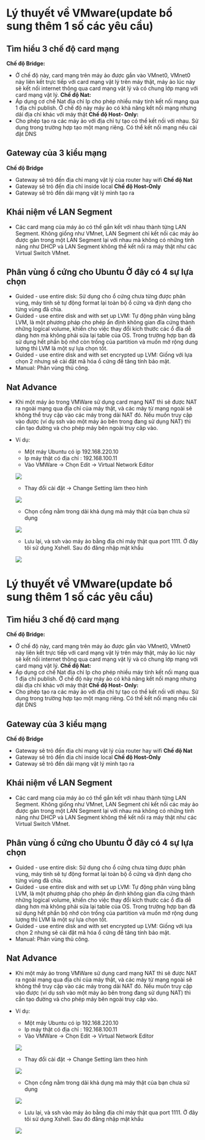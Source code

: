 # Lý thuyết về VMware(update bổ sung thêm 1 số các yêu cầu)
## Tìm hiểu 3 chế độ card mạng 
**Chế độ Bridge:**
- Ở chế độ này, card mạng trên máy ảo được gắn vào VMnet0, VMnet0 này liên kết trực tiếp với card mạng vật lý trên máy thật, máy ảo lúc này sẽ kết nối internet thông qua  card mạng vật lý và có chung lớp mạng với card mạng vật lý.
**Chế độ Nat:**
- Áp dụng cơ chế Nat địa chỉ Ip cho phép nhiều máy tính kết nối mạng qua 1 địa chỉ publish. Ở chế độ này máy ảo có khả năng kết nối mạng nhưng dải địa chỉ khác với máy thật
**Chế độ Host- Only:**
- Cho phép tạo ra các máy ảo với địa chỉ tự tạo có thể kết nối với nhau. Sử dụng trong trường hợp tạo một mạng riêng. Có thể kết nối mạng nếu cài đặt DNS

## Gateway của 3 kiểu mạng
**Chế độ Bridge**
- Gateway sẽ trỏ đến địa chỉ mạng vật lý của router hay wifi
**Chế độ Nat** 
- Gateway sẽ trỏ đến địa chỉ inside local
**Chế độ Host-Only**
- Gateway sẽ trỏ đến dải mạng vật lý mình tạo ra

## Khái niệm về LAN Segment 
- Các card mạng của máy ảo có thể gắn kết với nhau thành từng LAN Segment. Không giống như VMnet, LAN Segment chỉ kết nối các máy ảo được gán trong một LAN Segment lại với nhau mà không có những tính năng như DHCP và LAN Segment không thể kết nối ra máy thật như các Virtual Switch VMnet. 

## Phân vùng ổ cứng cho Ubuntu Ở đây có 4 sự lựa chọn
- Guided - use entire disk: Sử dụng cho ổ cứng chưa từng được phân vùng, máy tính sẽ tự động format lại toàn bộ ổ cứng và định dạng cho từng vùng đã chia.
- Guided - use entire disk and with set up LVM: Tự động phân vùng bằng LVM, là một phương pháp cho phép ấn định không gian đĩa cứng thành những logical volume, khiến cho việc thay đổi kích thước các ổ đĩa dễ dàng hơn mà không phải sửa lại table của OS. Trong trường hợp bạn đã sử dụng hết phần bộ nhớ còn trống của partition và muốn mở rộng dung lượng thì LVM là một sự lựa chọn tốt.
- Guided - use entire disk and with set encrypted up LVM: Giống với lựa chọn 2 nhưng sẽ cài đặt mã hóa ổ cứng để tăng tính bảo mật.
- Manual: Phân vùng thủ công.
## Nat Advance 
- Khi một máy ảo trong VMWare sử dụng card mạng NAT thì sẽ được NAT ra ngoài mạng qua địa chỉ của máy thật, và các máy từ mạng ngoài sẽ không thể truy cập vào các máy trong dải NAT đó. Nếu muốn truy cập vào được (ví dụ ssh vào một máy ảo bên trong đang sử dụng NAT) thì cần tạo đường và cho phép máy bên ngoài truy câp vào.
- Ví dụ:
  - Một máy Ubuntu có ip 192.168.220.10
  - Ip máy thật có địa chỉ : 192.168.100.11
  - Vào VMWare -> Chọn Edit -> Virtual Network Editor

  [![](https://github.com/iamjohnny95/repolis_internship/raw/master/img/VM/1.png)](https://github.com/iamjohnny95/repolis_internship/blob/master/img/VM/1.png)

  - Thay đổi cài đặt -> Change Setting làm theo hình

  [![](https://github.com/iamjohnny95/repolis_internship/raw/master/img/VM/2.png)](https://github.com/iamjohnny95/repolis_internship/blob/master/img/VM/2.png)

  - Chọn cổng nằm trong dải khả dụng mà máy thật của bạn chưa sử dụng

  [![](https://github.com/iamjohnny95/repolis_internship/raw/master/img/VM/3.png)](https://github.com/iamjohnny95/repolis_internship/blob/master/img/VM/3.png)

  - Lưu lại, và ssh vào máy ảo bằng địa chỉ máy thật qua port 1111. Ở đây tôi sử dụng Xshell. Sau đó đăng nhập mật khẩu

  [![](https://github.com/iamjohnny95/repolis_internship/raw/master/img/VM/5.png)](https://github.com/iamjohnny95/repolis_internship/blob/master/img/VM/5.png)


# Lý thuyết về VMware(update bổ sung thêm 1 số các yêu cầu)
## Tìm hiểu 3 chế độ card mạng 
**Chế độ Bridge:**
- Ở chế độ này, card mạng trên máy ảo được gắn vào VMnet0, VMnet0 này liên kết trực tiếp với card mạng vật lý trên máy thật, máy ảo lúc này sẽ kết nối internet thông qua  card mạng vật lý và có chung lớp mạng với card mạng vật lý.
**Chế độ Nat:**
- Áp dụng cơ chế Nat địa chỉ Ip cho phép nhiều máy tính kết nối mạng qua 1 địa chỉ publish. Ở chế độ này máy ảo có khả năng kết nối mạng nhưng dải địa chỉ khác với máy thật
**Chế độ Host- Only:**
- Cho phép tạo ra các máy ảo với địa chỉ tự tạo có thể kết nối với nhau. Sử dụng trong trường hợp tạo một mạng riêng. Có thể kết nối mạng nếu cài đặt DNS

## Gateway của 3 kiểu mạng
**Chế độ Bridge**
- Gateway sẽ trỏ đến địa chỉ mạng vật lý của router hay wifi
**Chế độ Nat** 
- Gateway sẽ trỏ đến địa chỉ inside local
**Chế độ Host-Only**
- Gateway sẽ trỏ đến dải mạng vật lý mình tạo ra

## Khái niệm về LAN Segment 
- Các card mạng của máy ảo có thể gắn kết với nhau thành từng LAN Segment. Không giống như VMnet, LAN Segment chỉ kết nối các máy ảo được gán trong một LAN Segment lại với nhau mà không có những tính năng như DHCP và LAN Segment không thể kết nối ra máy thật như các Virtual Switch VMnet. 

## Phân vùng ổ cứng cho Ubuntu Ở đây có 4 sự lựa chọn
- Guided - use entire disk: Sử dụng cho ổ cứng chưa từng được phân vùng, máy tính sẽ tự động format lại toàn bộ ổ cứng và định dạng cho từng vùng đã chia.
- Guided - use entire disk and with set up LVM: Tự động phân vùng bằng LVM, là một phương pháp cho phép ấn định không gian đĩa cứng thành những logical volume, khiến cho việc thay đổi kích thước các ổ đĩa dễ dàng hơn mà không phải sửa lại table của OS. Trong trường hợp bạn đã sử dụng hết phần bộ nhớ còn trống của partition và muốn mở rộng dung lượng thì LVM là một sự lựa chọn tốt.
- Guided - use entire disk and with set encrypted up LVM: Giống với lựa chọn 2 nhưng sẽ cài đặt mã hóa ổ cứng để tăng tính bảo mật.
- Manual: Phân vùng thủ công.
## Nat Advance 
- Khi một máy ảo trong VMWare sử dụng card mạng NAT thì sẽ được NAT ra ngoài mạng qua địa chỉ của máy thật, và các máy từ mạng ngoài sẽ không thể truy cập vào các máy trong dải NAT đó. Nếu muốn truy cập vào được (ví dụ ssh vào một máy ảo bên trong đang sử dụng NAT) thì cần tạo đường và cho phép máy bên ngoài truy câp vào.
- Ví dụ:
  - Một máy Ubuntu có ip 192.168.220.10
  - Ip máy thật có địa chỉ : 192.168.100.11
  - Vào VMWare -> Chọn Edit -> Virtual Network Editor

  [![](https://github.com/iamjohnny95/repolis_internship/raw/master/img/VM/1.png)](https://github.com/iamjohnny95/repolis_internship/blob/master/img/VM/1.png)

  - Thay đổi cài đặt -> Change Setting làm theo hình

  [![](https://github.com/iamjohnny95/repolis_internship/raw/master/img/VM/2.png)](https://github.com/iamjohnny95/repolis_internship/blob/master/img/VM/2.png)

  - Chọn cổng nằm trong dải khả dụng mà máy thật của bạn chưa sử dụng

  [![](https://github.com/iamjohnny95/repolis_internship/raw/master/img/VM/3.png)](https://github.com/iamjohnny95/repolis_internship/blob/master/img/VM/3.png)

  - Lưu lại, và ssh vào máy ảo bằng địa chỉ máy thật qua port 1111. Ở đây tôi sử dụng Xshell. Sau đó đăng nhập mật khẩu

  [![](https://github.com/iamjohnny95/repolis_internship/raw/master/img/VM/5.png)](https://github.com/iamjohnny95/repolis_internship/blob/master/img/VM/5.png)


